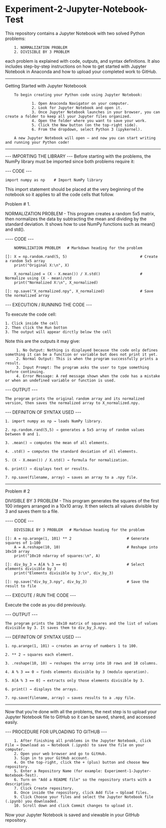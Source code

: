 # Experiment-2-Jupyter-Notebook-Test

This repository contains a Jupyter Notebook with two solved Python problems:

		1. NORMALIZATION PROBLEM
        2. DIVISIBLE BY 3 PROBLEM

each problem is explained with code, outputs, and syntax definitions. It also includes step-by-step instructions on how to get started with Jupyter Notebook in Anaconda and how to upload your completed work to GitHub.

_____________________________________

Getting Started with Jupyter Noteboook

        To begin creating your Python code using Jupyter Notebook:
        
                1. Open Anaconda Navigator on your computer.
                2. Look for Jupyter Notebook and open it.
                3. Once Jupyter Notebook launches in your browser, you can create a folder to keep all your Jupyter files organized.
                4. Open the folder where you want to save your work.
                5. Click the New button (on the top-right side).
                6. From the dropdown, select Python 3 (ipykernel).
                
        A new Jupyter Notebook will open — and now you can start writing and running your Python code!

_____________________________________

--- IMPORTING THE LIBRARY ---
Before starting with the problems, the NumPy library must be imported since both problems require it:

--- CODE ---

	import numpy as np    # Import NumPy library

This import statement should be placed at the very beginning of the notebook so it applies to all the code cells that follow.

Problem # 1. 

NORMALIZATION PROBLEM
                       - This program creates a random 5x5 matrix, then normalizes the data by subtracting the mean and dividing by the standard deviation. It shows how to use NumPy functions such as mean() and std().

---- CODE ---

		NORMALIZATION PROBLEM   # Markdown heading for the problem

	[]: X = np.random.rand(5, 5)                                 # Create a random 5x5 array
		print("Original X:\n", X)
  
  		X_normalized = (X - X.mean()) / X.std()                  # Normalize using (X - mean)/std
    	print("Normalized X:\n", X_normalized)

	[]: np.save("X_normalized.npy", X_normalized)                # Save the normalized array

--- EXECUTION / RUNNING THE CODE ---

To execute the code cell:

	1. Click inside the cell
	2. Then click the Run botton
	3. The output will appear dirctly below the cell

Note this are the outputs it may give:

         1. No Output: Nothing is displayed because the code only defines something it can be a function or variable but does not print it yet.
         2. Normal Output: This is when the program successfully prints a result. 
         3. Input Prompt: The program asks the user to type something before continuing.
         4. Error Message: A red message shown when the code has a mistake or when an undefined variable or function is used.
 

--- OUTPUT ---
	
 	The program prints the original random array and its normalized version, then saves the normalized array to X_normalized.npy.
 
--- DEFINITON OF SYNTAX USED ---

	1. import numpy as np → loads NumPy library.

	2. np.random.rand(5,5) → generates a 5x5 array of random values between 0 and 1.

	3. .mean() → computes the mean of all elements.

	4. .std() → computes the standard deviation of all elements.

	5. (X - X.mean()) / X.std() → formula for normalization.

	6. print() → displays text or results.

	7. np.save(filename, array) → saves an array to a .npy file.



_____________________________________


Problem # 2

DIVISIBLE BY 3 PROBLEM
                       - This program generates the squares of the first 100 integers arranged in a 10x10 array. It then selects all values divisible by 3 and saves them to a file.

---- CODE ---

		DIVISIBLE BY 3 PROBLEM   # Markdown heading for the problem

	[]: A = np.arange(1, 101) ** 2                         # Generate squares of 1–100
   		A = A.reshape(10, 10)                              # Reshape into 10x10 array
    	print("10x10 ndarray of squares:\n", A)

	[]: div_by_3 = A[A % 3 == 0]                           # Select elements divisible by 3
    	print("Elements divisible by 3:\n", div_by_3)

	[]: np.save("div_by_3.npy", div_by_3)                  # Save the result to file

--- EXECUTE / RUN THE CODE ---

Execute the code as you did previously.

--- OUTPUT ---

	The program prints the 10x10 matrix of squares and the list of values divisible by 3. It saves them to div_by_3.npy.

--- DEFINITON OF SYNTAX USED ---

	1. np.arange(1, 101) → creates an array of numbers 1 to 100.

	2. ** 2 → squares each element.

	3. .reshape(10, 10) → reshapes the array into 10 rows and 10 columns.

	4. A % 3 == 0 → finds elements divisible by 3 (modulo operation).

	5. A[A % 3 == 0] → extracts only those elements divisible by 3.

	6. print() → displays the arrays.

	7. np.save(filename, array) → saves results to a .npy file.

_____________________________________


Now that you’re done with all the problems, the next step is to upload your Jupyter Notebook file to GitHub so it can be saved, shared, and accessed easily.

--- PROCEDURE FOR UPLOADING TO GITHUB ---

        1. After finishing all problems in the Jupyter Notebook, click File → Download as → Notebook (.ipynb) to save the file on your computer.
        2. Open your web browser and go to GitHub.
        3. Sign in to your GitHub account.
        4. On the top-right, click the + (plus) button and choose New repository.
        5. Enter a Repository Name (for example: Experiment-1-Jupyter-Notebook-Test).
        6. Turn on "Add a README file" so the repository starts with a description.
        7. Click Create repository.
        8. Once inside the repository, click Add file → Upload files.
        9. Click Choose your files and select the Jupyter Notebook file (.ipynb) you downloaded.
        10. Scroll down and click Commit changes to upload it.

Now your Jupyter Notebook is saved and viewable in your GitHub repository. 







